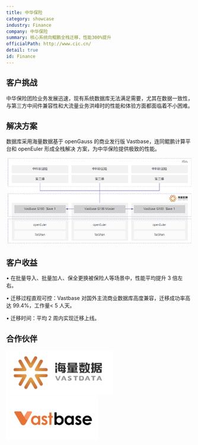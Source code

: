 ```yaml
---
title: 中华保险
category: showcase
industry: Finance
company: 中华保险
summary: 核心系统向鲲鹏全栈迁移，性能300%提升
officialPath: http://www.cic.cn/
detail: true
id: Finance
---
```


## 客户挑战

中华保险团险业务发展迅速，现有系统数据库无法满足需要，尤其在数据一致性，与第三方中间件兼容性和大流量业务洪峰时的性能和体验方面都面临着不小困难。

## 解决方案

数据库采用海量数据基于 openGauss 的商业发行版 Vastbase，连同鲲鹏计算平台和 openEuler 形成全栈解决
方案，为中华保险提供极致的性能。

<div class="case-img"><img src="./f1.png"/></div>

## 客户收益

• 在批量导入、批量加人、保全更换被保险人等场景中，性能平均提升 3 倍左右。

• 迁移过程直观可控：Vastbase 对国外主流商业数据库高度兼容，迁移成功率高达 99.4%，工作量< 5 人天。

• 迁移时间：平均 2 周内实现迁移上线。

## 合作伙伴

<div class=logo>
    <img src="./hailiangshuju.png"/>
    <img src="./vastbase.png"/>
</div>
